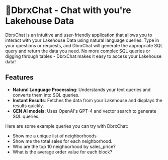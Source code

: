 # 🧱DbrxChat - Chat with you're Lakehouse Data

DbrxChat is an intuitive and user-friendly application that allows you to interact with your Lakehouse Data using natural language queries. Type in your questions or requests, and DbrxChat will generate the appropriate SQL query and return the data you need. No more complex SQL queries or digging through tables - DbrxChat makes it easy to access your Lakehouse data!

## Features

- **Natural Language Processing**: Understands your text queries and converts them into SQL queries.
- **Instant Results**: Fetches the data from your Lakehouse and displays the results quickly.
- **GEN AI models**: Uses OpenAI's GPT-4 and vector search to generate SQL queries.

Here are some example queries you can try with DbrxChat:

- Show me a unique list of neighborhoods
- Show me the total sales for each neighborhood.
- Who are the top 10 neighborhood by sales_price?
- What is the average order value for each block?

